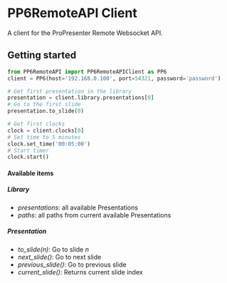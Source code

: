 PP6RemoteAPI Client
===================

A client for the ProPresenter Remote Websocket API.

Getting started
---------------
```python
from PP6RemoteAPI import PP6RemoteAPIClient as PP6
client = PP6(host='192.168.0.100', port=54321, password='password')

# Get first presentation in the library
presentation = client.library.presentations[0]
# Go to the first slide
presentation.to_slide(0)

# Get first clocks
clock = client.clocks[0]
# Set time to 5 minutes
clock.set_time('00:05:00')
# Start timer
clock.start()
```

#### Available items
##### Library
* _presentations_: all available Presentations
* _paths_: all paths from current available Presentations
##### Presentation
* _to_slide(n)_: Go to slide _n_
* _next_slide()_: Go to next slide
* _previous_slide()_: Go to previous slide
* _current_slide()_: Returns current slide index
